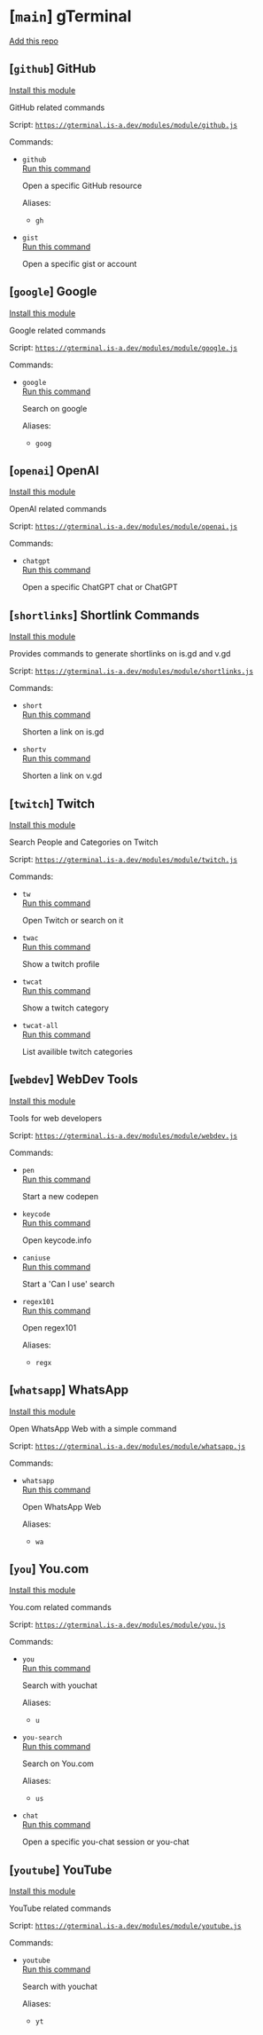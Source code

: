 # [`main`] gTerminal

[Add this repo](https://gterminal.is-a.dev/?cmd=modules+add-repo+https%3A//gterminal.is-a.dev/modules/repo.json)

## [`github`] GitHub

[Install this module](https://gterminal.is-a.dev/?cmd=modules+install+main:github)

GitHub related commands

Script: [`https://gterminal.is-a.dev/modules/module/github.js`](https://gterminal.is-a.dev/modules/module/github.js)

Commands:  

- `github`  
[Run this command](https://gterminal.is-a.dev/?cmd=github)

  Open a specific GitHub resource  

  Aliases:  

  - `gh`  

- `gist`  
[Run this command](https://gterminal.is-a.dev/?cmd=gist)

  Open a specific gist or account  

## [`google`] Google

[Install this module](https://gterminal.is-a.dev/?cmd=modules+install+main:google)

Google related commands

Script: [`https://gterminal.is-a.dev/modules/module/google.js`](https://gterminal.is-a.dev/modules/module/google.js)

Commands:  

- `google`  
[Run this command](https://gterminal.is-a.dev/?cmd=google)

  Search on google  

  Aliases:  

  - `goog`  

## [`openai`] OpenAI

[Install this module](https://gterminal.is-a.dev/?cmd=modules+install+main:openai)

OpenAI related commands

Script: [`https://gterminal.is-a.dev/modules/module/openai.js`](https://gterminal.is-a.dev/modules/module/openai.js)

Commands:  

- `chatgpt`  
[Run this command](https://gterminal.is-a.dev/?cmd=chatgpt)

  Open a specific ChatGPT chat or ChatGPT  

## [`shortlinks`] Shortlink Commands

[Install this module](https://gterminal.is-a.dev/?cmd=modules+install+main:shortlinks)

Provides commands to generate shortlinks on is.gd and v.gd

Script: [`https://gterminal.is-a.dev/modules/module/shortlinks.js`](https://gterminal.is-a.dev/modules/module/shortlinks.js)

Commands:  

- `short`  
[Run this command](https://gterminal.is-a.dev/?cmd=short)

  Shorten a link on is.gd  

- `shortv`  
[Run this command](https://gterminal.is-a.dev/?cmd=shortv)

  Shorten a link on v.gd  

## [`twitch`] Twitch

[Install this module](https://gterminal.is-a.dev/?cmd=modules+install+main:twitch)

Search People and Categories on Twitch

Script: [`https://gterminal.is-a.dev/modules/module/twitch.js`](https://gterminal.is-a.dev/modules/module/twitch.js)

Commands:  

- `tw`  
[Run this command](https://gterminal.is-a.dev/?cmd=tw)

  Open Twitch or search on it  

- `twac`  
[Run this command](https://gterminal.is-a.dev/?cmd=twac)

  Show a twitch profile  

- `twcat`  
[Run this command](https://gterminal.is-a.dev/?cmd=twcat)

  Show a twitch category  

- `twcat-all`  
[Run this command](https://gterminal.is-a.dev/?cmd=twcat-all)

  List availible twitch categories  

## [`webdev`] WebDev Tools

[Install this module](https://gterminal.is-a.dev/?cmd=modules+install+main:webdev)

Tools for web developers

Script: [`https://gterminal.is-a.dev/modules/module/webdev.js`](https://gterminal.is-a.dev/modules/module/webdev.js)

Commands:  

- `pen`  
[Run this command](https://gterminal.is-a.dev/?cmd=pen)

  Start a new codepen  

- `keycode`  
[Run this command](https://gterminal.is-a.dev/?cmd=keycode)

  Open keycode.info  

- `caniuse`  
[Run this command](https://gterminal.is-a.dev/?cmd=caniuse)

  Start a 'Can I use' search  

- `regex101`  
[Run this command](https://gterminal.is-a.dev/?cmd=regex101)

  Open regex101  

  Aliases:  

  - `regx`  

## [`whatsapp`] WhatsApp

[Install this module](https://gterminal.is-a.dev/?cmd=modules+install+main:whatsapp)

Open WhatsApp Web with a simple command

Script: [`https://gterminal.is-a.dev/modules/module/whatsapp.js`](https://gterminal.is-a.dev/modules/module/whatsapp.js)

Commands:  

- `whatsapp`  
[Run this command](https://gterminal.is-a.dev/?cmd=whatsapp)

  Open WhatsApp Web  

  Aliases:  

  - `wa`  

## [`you`] You.com

[Install this module](https://gterminal.is-a.dev/?cmd=modules+install+main:you)

You.com related commands

Script: [`https://gterminal.is-a.dev/modules/module/you.js`](https://gterminal.is-a.dev/modules/module/you.js)

Commands:  

- `you`  
[Run this command](https://gterminal.is-a.dev/?cmd=you)

  Search with youchat  

  Aliases:  

  - `u`  

- `you-search`  
[Run this command](https://gterminal.is-a.dev/?cmd=you-search)

  Search on You.com  

  Aliases:  

  - `us`  

- `chat`  
[Run this command](https://gterminal.is-a.dev/?cmd=chat)

  Open a specific you-chat session or you-chat  

## [`youtube`] YouTube

[Install this module](https://gterminal.is-a.dev/?cmd=modules+install+main:youtube)

YouTube related commands

Script: [`https://gterminal.is-a.dev/modules/module/youtube.js`](https://gterminal.is-a.dev/modules/module/youtube.js)

Commands:  

- `youtube`  
[Run this command](https://gterminal.is-a.dev/?cmd=youtube)

  Search with youchat  

  Aliases:  

  - `yt`  

